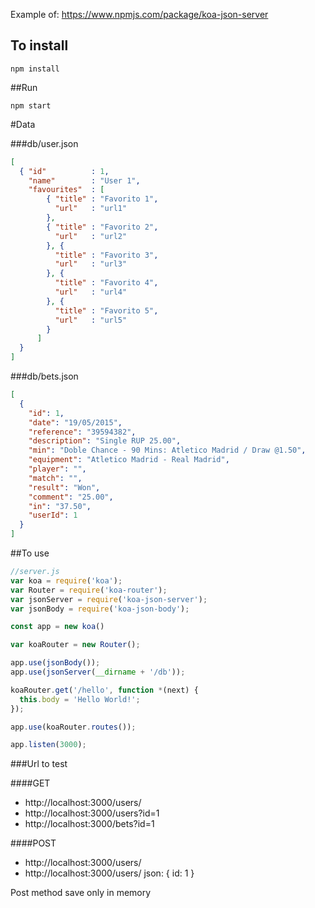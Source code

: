 Example of: https://www.npmjs.com/package/koa-json-server


## To install

`npm install`

##Run

`npm start`

#Data  

###db/user.json  

```json
[
  { "id"          : 1,
    "name"        : "User 1",
    "favourites"  : [
        { "title" : "Favorito 1",
          "url"   : "url1"
        },
        { "title" : "Favorito 2",
          "url"   : "url2"
        }, {
          "title" : "Favorito 3",
          "url"   : "url3"
        }, {
          "title" : "Favorito 4",
          "url"   : "url4"
        }, {
          "title" : "Favorito 5",
          "url"   : "url5"
        }
      ]
  }
]  
```

###db/bets.json  

```json
[
  {
    "id": 1,
    "date": "19/05/2015",
    "reference": "39594382",
    "description": "Single RUP 25.00",
    "min": "Doble Chance - 90 Mins: Atletico Madrid / Draw @1.50",
    "equipment": "Atletico Madrid - Real Madrid",
    "player": "",
    "match": "",
    "result": "Won",
    "comment": "25.00",
    "in": "37.50",
    "userId": 1
  }
]
```

##To use

```javascript
//server.js
var koa = require('koa');
var Router = require('koa-router');
var jsonServer = require('koa-json-server');
var jsonBody = require('koa-json-body');

const app = new koa()

var koaRouter = new Router();

app.use(jsonBody());
app.use(jsonServer(__dirname + '/db'));

koaRouter.get('/hello', function *(next) {
  this.body = 'Hello World!';
});

app.use(koaRouter.routes());

app.listen(3000);
```

###Url to test

####GET

* http://localhost:3000/users/
* http://localhost:3000/users?id=1
* http://localhost:3000/bets?id=1


####POST

* http://localhost:3000/users/      
* http://localhost:3000/users/
json: { id: 1 }

Post method save only in memory
